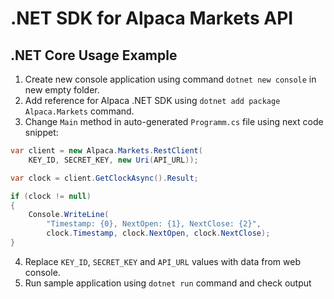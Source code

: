 # .NET SDK for Alpaca Markets API
## .NET Core Usage Example
1. Create new console application using command `dotnet new console` in new empty folder.
2. Add reference for Alpaca .NET SDK using `dotnet add package Alpaca.Markets` command.
3. Change `Main` method in auto-generated `Programm.cs` file using next code snippet:
```cs
var client = new Alpaca.Markets.RestClient(
    KEY_ID, SECRET_KEY, new Uri(API_URL));

var clock = client.GetClockAsync().Result;

if (clock != null)
{
    Console.WriteLine(
        "Timestamp: {0}, NextOpen: {1}, NextClose: {2}",
        clock.Timestamp, clock.NextOpen, clock.NextClose);
}
```
4. Replace `KEY_ID`, `SECRET_KEY` and `API_URL` values with data from web console.
5. Run sample application using `dotnet run` command and check output
